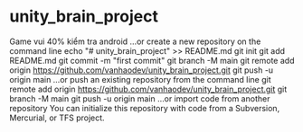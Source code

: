 # unity_brain_project
Game vui 40% kiểm tra android
…or create a new repository on the command line
echo "# unity_brain_project" >> README.md
git init
git add README.md
git commit -m "first commit"
git branch -M main
git remote add origin https://github.com/vanhaodev/unity_brain_project.git
git push -u origin main
…or push an existing repository from the command line
git remote add origin https://github.com/vanhaodev/unity_brain_project.git
git branch -M main
git push -u origin main
…or import code from another repository
You can initialize this repository with code from a Subversion, Mercurial, or TFS project.
